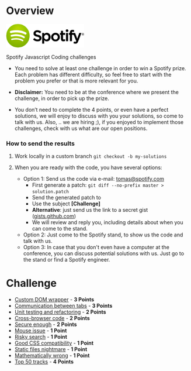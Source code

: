 Overview
========

![Spotify Logo](/resources/spotify-logo.png)

Spotify Javascript Coding challenges

* You need to solve at least one challenge in order to win a Spotify prize. Each problem has different difficulty, so feel free to start with the problem you prefer or that is more relevant for you.

* **Disclaimer:** You need to be at the conference where we present the challenge, in order to pick up the prize.

* You don’t need to complete the 4 points, or even have a perfect solutions, we will enjoy to discuss with you your solutions, so come to talk with us. Also, .. we are hiring ;), if you enjoyed to implement those challenges, check with us what are our open positions.

### How to send the results

1. Work locally in a custom branch `git checkout -b my-solutions`

2. When you are ready with the code, you have several options: 
   * Option 1: Send us the code via e-mail: tomas@spotify.com
     * First generate a patch: `git diff --no-prefix master > solution.patch`
     * Send the generated patch to
     * Use the subject **[Challenge]**
     * **Alternative**: just send us the link to a secret gist ([gists.github.com](https://gist.github.com/))
     * We will review and reply you, including details about when you can come to the stand.
   * Option 2: Just come to the Spotify stand, to show us the code and talk with us.
   * Option 3: In case that you don't even have a computer at the conference, you can discuss potential solutions with us. Just go to the stand or find a Spotify engineer.

Challenge
=========

* [Custom DOM wrapper](./custom-DOM-wrapper/README.md) - **3 Points**
* [Communication between tabs](./communication-between-tabs/README.md) - **3 Points**
* [Unit testing and refactoring](./unit-testing-and-refactoring/README.md) - **2 Points**
* [Cross-browser code](./cross-browser-code/README.md) - **2 Points**
* [Secure enough](./secure-enough/README.md) - **2 Points**
* [Mouse issue](./mouse-issue/README.md) - **1 Point**
* [Risky search](./risky-search/README.md) - **1 Point**
* [Good CSS compatibility](./good-css-compatibility/README.md) - **1 Point**
* [Static files nightmare](./static-files-nightmare/README.md) - **1 Point**
* [Mathematically wrong](./mathematically-wrong/README.md) - **1 Point**
* [Top 50 tracks](./top-50-tracks/README.md) - **4 Points**
